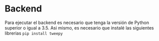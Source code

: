 # Backend

Para ejecutar el backend es necesario que tenga la versión de Python superior o igual a 3.5. Asi mismo, es necesario que instalé las siguientes librerias
`
pip install tweepy
`
